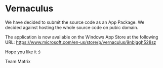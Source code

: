 # Vernaculus

We have decided to submit the source code as an App Package. We decided against hosting the whole source code on pubic domain. 

The application is now available on the Windows App Store at the following URL: https://www.microsoft.com/en-us/store/p/vernaculus/9nblggh528sz

Hope you like it :)

Team Matrix
